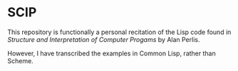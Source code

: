 # SCIP

This repository is functionally a personal recitation of the Lisp code found in
*Structure and Interpretation of Computer Progams* by Alan Perlis.

However, I have transcribed the examples in Common Lisp, rather than Scheme.
